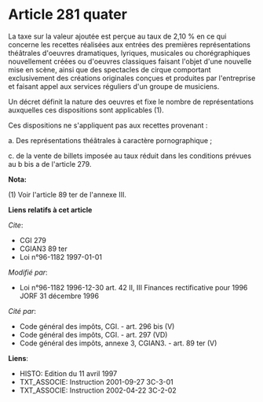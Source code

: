 # Article 281 quater

La taxe sur la valeur ajoutée est perçue au taux de 2,10 % en ce qui concerne les recettes réalisées aux entrées des
premières représentations théâtrales d'oeuvres dramatiques, lyriques, musicales ou chorégraphiques nouvellement créées ou
d'oeuvres classiques faisant l'objet d'une nouvelle mise en scène, ainsi que des spectacles de cirque comportant
exclusivement des créations originales conçues et produites par l'entreprise et faisant appel aux services réguliers d'un
groupe de musiciens.

Un décret définit la nature des oeuvres et fixe le nombre de représentations auxquelles ces dispositions sont applicables
(1).

Ces dispositions ne s'appliquent pas aux recettes provenant :

a. Des représentations théâtrales à caractère pornographique ;

c. de la vente de billets imposée au taux réduit dans les conditions prévues au b bis a de l'article 279.

**Nota:**

(1) Voir l'article 89 ter de l'annexe III.

**Liens relatifs à cet article**

_Cite_:

  - CGI 279
  - CGIAN3 89 ter
  - Loi n°96-1182 1997-01-01

_Modifié par_:

  - Loi n°96-1182 1996-12-30 art. 42 II, III Finances rectificative pour 1996 JORF 31 décembre 1996

_Cité par_:

  - Code général des impôts, CGI. - art. 296 bis (V)
  - Code général des impôts, CGI. - art. 297 (VD)
  - Code général des impôts, annexe 3, CGIAN3. - art. 89 ter (V)

**Liens**:

  - HISTO: Edition du 11 avril 1997
  - TXT_ASSOCIE: Instruction 2001-09-27 3C-3-01
  - TXT_ASSOCIE: Instruction 2002-04-22 3C-2-02
